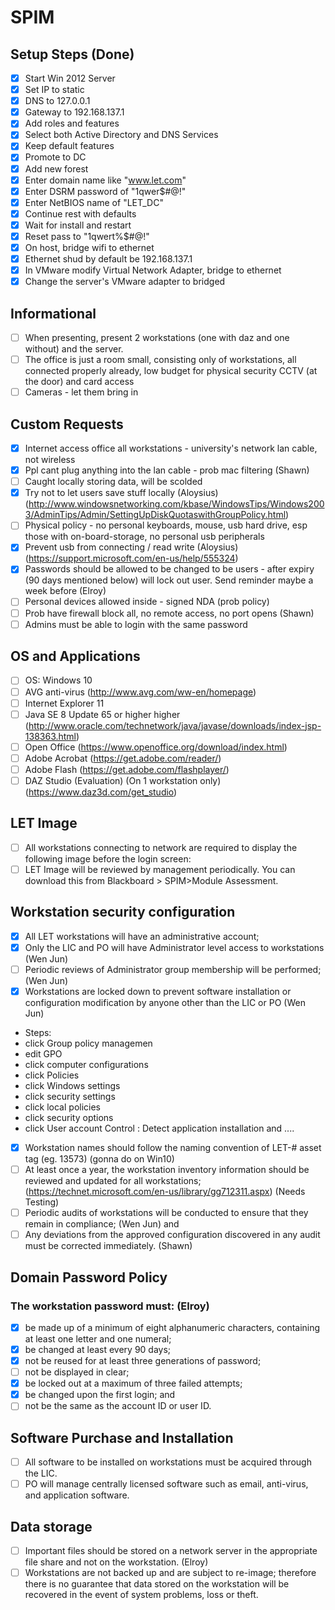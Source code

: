 # SPIM

## Setup Steps (Done)
* [x] Start Win 2012 Server
* [x] Set IP to static
* [x] DNS to 127.0.0.1
* [x] Gateway to 192.168.137.1
* [x] Add roles and features
* [x] Select both Active Directory and DNS Services
* [x] Keep default features
* [x] Promote to DC
* [x] Add new forest
* [x] Enter domain name like "www.let.com"
* [x] Enter DSRM password of "1qwer$#@!"
* [x] Enter NetBIOS name of "LET_DC"
* [x] Continue rest with defaults
* [x] Wait for install and restart
* [x] Reset pass to "1qwert%$#@!"
* [x] On host, bridge wifi to ethernet
* [x] Ethernet shud by default be 192.168.137.1
* [x] In VMware modify Virtual Network Adapter, bridge to ethernet
* [x] Change the server's VMware adapter to bridged

## Informational
* [ ] When presenting, present 2 workstations (one with daz and one without) and the server.
* [ ] The office is just a room small, consisting only of workstations, all connected properly already, low budget for physical security CCTV (at the door) and card access
* [ ] Cameras - let them bring in

## Custom Requests
* [x] Internet access office all workstations - university's network lan cable, not wireless
* [x] Ppl cant plug anything into the lan cable - prob mac filtering (Shawn)
* [ ] Caught locally storing data, will be scolded
* [x] Try not to let users save stuff locally (Aloysius) (http://www.windowsnetworking.com/kbase/WindowsTips/Windows2003/AdminTips/Admin/SettingUpDiskQuotaswithGroupPolicy.html)
* [ ] Physical policy - no personal keyboards, mouse, usb hard drive, esp those with on-board-storage, no personal usb peripherals
* [x] Prevent usb from connecting / read write (Aloysius) (https://support.microsoft.com/en-us/help/555324)
* [x] Passwords should be allowed to be changed to be users - after expiry (90 days mentioned below) will lock out user. Send reminder maybe a week before (Elroy)
* [ ] Personal devices allowed inside - signed NDA (prob policy)
* [ ] Prob have firewall block all, no remote access, no port opens (Shawn)
* [ ] Admins must be able to login with the same password

## OS and Applications
* [ ] OS: Windows 10 
* [ ] AVG anti-virus (http://www.avg.com/ww-en/homepage)
* [ ] Internet Explorer 11
* [ ] Java SE 8 Update 65 or higher higher (http://www.oracle.com/technetwork/java/javase/downloads/index-jsp-138363.html)
* [ ] Open Office (https://www.openoffice.org/download/index.html)
* [ ] Adobe Acrobat (https://get.adobe.com/reader/)
* [ ] Adobe Flash (https://get.adobe.com/flashplayer/)
* [ ] DAZ Studio (Evaluation) (On 1 workstation only) (https://www.daz3d.com/get_studio)
 
## LET Image 
* [ ] All workstations connecting to network are required to display the following image before the login screen:
* [ ] LET Image will be reviewed by management periodically. You can download this from Blackboard > SPIM>Module Assessment.

## Workstation security configuration
* [x] All LET workstations will have an administrative account;
* [x] Only the LIC and PO will have Administrator level access to workstations (Wen Jun)
* [ ] Periodic reviews of Administrator group membership will be performed;(Wen Jun)
* [x] Workstations are locked down to prevent software installation or configuration modification by anyone other than the LIC or PO (Wen Jun)
* Steps:
* click Group policy managemen
* edit GPO
* click computer configurations
* click Policies
* click Windows settings
* click security settings
* click local policies
* click security options
* click User account Control : Detect application installation and ....
* [x] Workstation names should follow the naming convention of LET-# asset tag (eg. 13573) (gonna do on Win10)
* [ ] At least once a year, the workstation inventory information should be reviewed and updated for all workstations; (https://technet.microsoft.com/en-us/library/gg712311.aspx) (Needs Testing)
* [ ] Periodic audits of workstations will be conducted to ensure that they remain in compliance; (Wen Jun) and
* [ ] Any deviations from the approved configuration discovered in any audit must be corrected immediately. (Shawn)

## Domain Password Policy

### The workstation password must: (Elroy)
* [x] be made up of a minimum of eight alphanumeric characters, containing at least one letter and one numeral;
* [x] be changed at least every 90 days;
* [x] not be reused for at least three generations of password;
* [ ] not be displayed in clear;
* [x] be locked out at a maximum of three failed attempts;
* [x] be changed upon the first login; and
* [ ] not be the same as the account ID or user ID.
 
## Software Purchase and Installation
* [ ] All software to be installed on workstations must be acquired through the LIC.
* [ ] PO will manage centrally licensed software such as email, anti-virus, and application software.

## Data storage
* [ ] Important files should be stored on a network server in the appropriate file share and not on the workstation. (Elroy)
* [ ] Workstations are not backed up and are subject to re-image; therefore there is no guarantee that data stored on the workstation will be recovered in the event of system problems, loss or theft.
